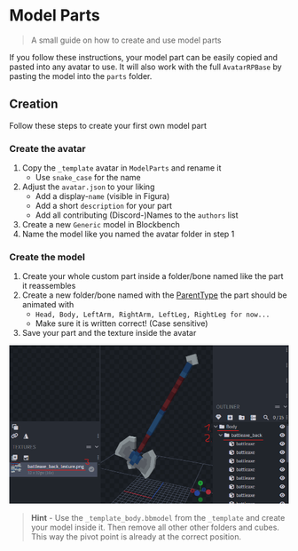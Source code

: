 # Model Parts
> A small guide on how to create and use model parts

If you follow these instructions, your model part can be easily copied 
and pasted into any avatar to use. It will also work with the full 
`AvatarRPBase` by pasting the model into the `parts` folder.


## Creation
Follow these steps to create your first own model part

### Create the avatar
1. Copy the `_template` avatar in `ModelParts` and rename it
    - Use `snake_case` for the name
2. Adjust the `avatar.json` to your liking
    - Add a display-`name` (visible in Figura)
    - Add a short `description` for your part
    - Add all contributing (Discord-)Names to the `authors` list
2. Create a new `Generic` model in Blockbench
3. Name the model like you named the avatar folder in step 1

### Create the model
1. Create your whole custom part inside a folder/bone named like 
    the part it reassembles
2. Create a new folder/bone named with the 
    [ParentType](https://wiki.figuramc.org/enums/ModelPartParentTypes) 
    the part should be animated with
    - `Head, Body, LeftArm, RightArm, LeftLeg, RightLeg for now...`
    - Make sure it is written correct! (Case sensitive)
3. Save your part and the texture inside the avatar

![BlockBench Reference](blockbench-reference-modelparts.png)

> **Hint** - Use the `_template_body.bbmodel` from the `_template` 
and create your model inside it. Then remove all other other folders 
and cubes. This way the pivot point is already at the correct position.